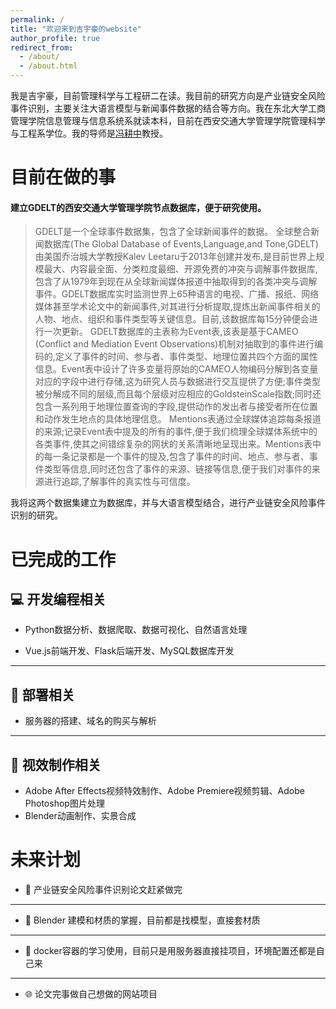 ```yaml
---
permalink: /
title: "欢迎来到吉宇豪的website"
author_profile: true
redirect_from: 
  - /about/
  - /about.html
---
```


我是吉宇豪，目前管理科学与工程研二在读。我目前的研究方向是产业链安全风险事件识别，主要关注大语言模型与新闻事件数据的结合等方向。我在东北大学工商管理学院信息管理与信息系统系就读本科，目前在西安交通大学管理学院管理科学与工程系学位。我的导师是[冯耕中](https://som.xjtu.edu.cn/info/1712/11864.htm)教授。

目前在做的事
======

#### 建立GDELT的西安交通大学管理学院节点数据库，便于研究使用。
> GDELT是一个全球事件数据集，包含了全球新闻事件的数据。
> 全球整合新闻数据库(The Global Database of Events,Language,and Tone,GDELT)由美国乔治城大学教授Kalev Leetaru于2013年创建并发布,是目前世界上规模最大、内容最全面、分类粒度最细、开源免费的冲突与调解事件数据库,包含了从1979年到现在从全球新闻媒体报道中抽取得到的各类冲突与调解事件。GDELT数据库实时监测世界上65种语言的电视、广播、报纸、网络媒体甚至学术论文中的新闻事件,对其进行分析提取,提炼出新闻事件相关的人物、地点、组织和事件类型等关键信息。目前,该数据库每15分钟便会进行一次更新。
> GDELT数据库的主表称为Event表,该表是基于CAMEO (Conflict and Mediation Event Observations)机制对抽取到的事件进行编码的,定义了事件的时间、参与者、事件类型、地理位置共四个方面的属性信息。Event表中设计了许多变量将原始的CAMEO人物编码分解到各变量对应的字段中进行存储,这为研究人员与数据进行交互提供了方便;事件类型被分解成不同的层级,而且每个层级对应相应的GoldsteinScale指数;同时还包含一系列用于地理位置查询的字段,提供动作的发出者与接受者所在位置和动作发生地点的具体地理信息。
> Mentions表通过全球媒体追踪每条报道的来源;记录Event表中提及的所有的事件,便于我们梳理全球媒体系统中的各类事件,使其之间错综复杂的网状的关系清晰地呈现出来。Mentions表中的每一条记录都是一个事件的提及,包含了事件的时间、地点、参与者、事件类型等信息,同时还包含了事件的来源、链接等信息,便于我们对事件的来源进行追踪,了解事件的真实性与可信度。

我将这两个数据集建立为数据库，并与大语言模型结合，进行产业链安全风险事件识别的研究。

已完成的工作
======

## 💻 开发编程相关

-  Python数据分析、数据爬取、数据可视化、自然语言处理

-  Vue.js前端开发、Flask后端开发、MySQL数据库开发

---

## 🚀 部署相关

-  服务器的搭建、域名的购买与解析

---

## 🎨 视效制作相关

-  Adobe After Effects视频特效制作、Adobe Premiere视频剪辑、Adobe Photoshop图片处理 
-  Blender动画制作、实景合成

未来计划
======

-  📝 产业链安全风险事件识别论文赶紧做完


---

-  🎨 Blender 建模和材质的掌握，目前都是找模型，直接套材质

---

-  🐳 docker容器的学习使用，目前只是用服务器直接挂项目，环境配置还都是自己来

---

-  🌐 论文完事做自己想做的网站项目
